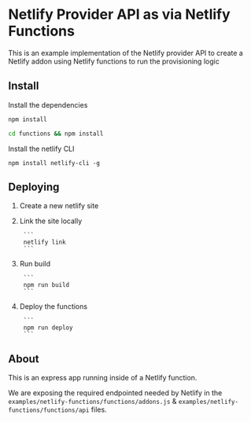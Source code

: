 # Netlify Provider API as via Netlify Functions

This is an example implementation of the Netlify provider API to create a Netlify addon using Netlify functions to run the provisioning logic

## Install

Install the dependencies

```bash
npm install

cd functions && npm install
```

Install the netlify CLI

```
npm install netlify-cli -g
```

## Deploying


1. Create a new netlify site
2. Link the site locally

		```
		netlify link
		```

3. Run build

		```
		npm run build
		```

4. Deploy the functions

		```
		npm run deploy
		```

## About

This is an express app running inside of a Netlify function.

We are exposing the required endpointed needed by Netlify in the `examples/netlify-functions/functions/addons.js` & `examples/netlify-functions/functions/api` files.